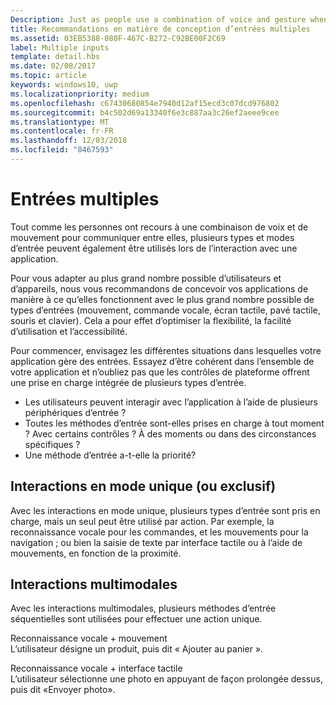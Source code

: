 ```yaml
---
Description: Just as people use a combination of voice and gesture when communicating with each other, multiple types and modes of input can also be useful when interacting with an app.
title: Recommandations en matière de conception d’entrées multiples
ms.assetid: 03EB5388-080F-467C-B272-C92BE00F2C69
label: Multiple inputs
template: detail.hbs
ms.date: 02/08/2017
ms.topic: article
keywords: windows10, uwp
ms.localizationpriority: medium
ms.openlocfilehash: c67430680854e7940d12af15ecd3c07dcd976802
ms.sourcegitcommit: b4c502d69a13340f6e3c887aa3c26ef2aeee9cee
ms.translationtype: MT
ms.contentlocale: fr-FR
ms.lasthandoff: 12/03/2018
ms.locfileid: "8467593"
---
```

# <a name="multiple-inputs"></a>Entrées multiples


Tout comme les personnes ont recours à une combinaison de voix et de mouvement pour communiquer entre elles, plusieurs types et modes d’entrée peuvent également être utilisés lors de l’interaction avec une application.


Pour vous adapter au plus grand nombre possible d’utilisateurs et d’appareils, nous vous recommandons de concevoir vos applications de manière à ce qu’elles fonctionnent avec le plus grand nombre possible de types d’entrées (mouvement, commande vocale, écran tactile, pavé tactile, souris et clavier). Cela a pour effet d’optimiser la flexibilité, la facilité d’utilisation et l’accessibilité.

Pour commencer, envisagez les différentes situations dans lesquelles votre application gère des entrées. Essayez d’être cohérent dans l’ensemble de votre application et n’oubliez pas que les contrôles de plateforme offrent une prise en charge intégrée de plusieurs types d’entrée.

-   Les utilisateurs peuvent interagir avec l’application à l’aide de plusieurs périphériques d’entrée ?
-   Toutes les méthodes d’entrée sont-elles prises en charge à tout moment ? Avec certains contrôles ? À des moments ou dans des circonstances spécifiques ?
-   Une méthode d’entrée a-t-elle la priorité?

## <a name="single-or-exclusive-mode-interactions"></a>Interactions en mode unique (ou exclusif)


Avec les interactions en mode unique, plusieurs types d’entrée sont pris en charge, mais un seul peut être utilisé par action. Par exemple, la reconnaissance vocale pour les commandes, et les mouvements pour la navigation ; ou bien la saisie de texte par interface tactile ou à l’aide de mouvements, en fonction de la proximité.

## <a name="multimodal-interactions"></a>Interactions multimodales

Avec les interactions multimodales, plusieurs méthodes d’entrée séquentielles sont utilisées pour effectuer une action unique.

Reconnaissance vocale + mouvement  
L’utilisateur désigne un produit, puis dit « Ajouter au panier ».

Reconnaissance vocale + interface tactile  
L’utilisateur sélectionne une photo en appuyant de façon prolongée dessus, puis dit «Envoyer photo».



